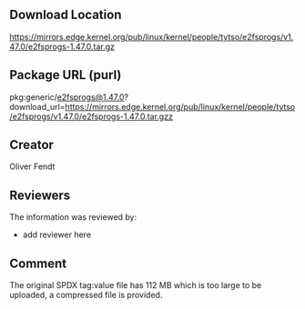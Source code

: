 ## Download Location

https://mirrors.edge.kernel.org/pub/linux/kernel/people/tytso/e2fsprogs/v1.47.0/e2fsprogs-1.47.0.tar.gz

## Package URL (purl)

pkg:generic/e2fsprogs@1.47.0?download_url=https://mirrors.edge.kernel.org/pub/linux/kernel/people/tytso/e2fsprogs/v1.47.0/e2fsprogs-1.47.0.tar.gzz

## Creator

Oliver Fendt

## Reviewers

The information was reviewed by:

* add reviewer here

## Comment

The original SPDX tag:value file has 112 MB which is too large to be uploaded, a compressed file is provided.
